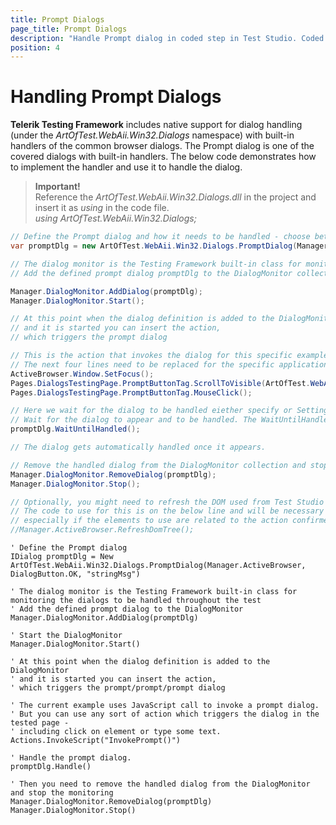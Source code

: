 ```yaml
---
title: Prompt Dialogs
page_title: Prompt Dialogs
description: "Handle Prompt dialog in coded step in Test Studio. Coded test to handle prompt dialogs in Test Studio. Test Studio Testing Framework Prompt Dialog handling. "
position: 4
---
```

# Handling Prompt Dialogs

__Telerik Testing Framework__ includes native support for dialog handling (under the _ArtOfTest.WebAii.Win32.Dialogs_ namespace) with built-in handlers of the common browser dialogs. The Prompt dialog is one of the covered dialogs with built-in handlers. The below code demonstrates how to implement the handler and use it to handle the dialog.

>__Important!__
><br>
> Reference the _ArtOfTest.WebAii.Win32.Dialogs.dll_ in the project and insert it as _using_ in the code file.
><br>
> _using ArtOfTest.WebAii.Win32.Dialogs;_

```C#
// Define the Prompt dialog and how it needs to be handled - choose between Ok and Cancel
var promptDlg = new ArtOfTest.WebAii.Win32.Dialogs.PromptDialog(Manager.ActiveBrowser, DialogButton.OK, "message to type");

// The dialog monitor is the Testing Framework built-in class for monitoring the dialogs to be handled throughout the test
// Add the defined prompt dialog promptDlg to the DialogMonitor collection and start it 

Manager.DialogMonitor.AddDialog(promptDlg);
Manager.DialogMonitor.Start();

// At this point when the dialog definition is added to the DialogMonitor 
// and it is started you can insert the action, 
// which triggers the prompt dialog 

// This is the action that invokes the dialog for this specific example 
// The next four lines need to be replaced for the specific application under test
ActiveBrowser.Window.SetFocus();
Pages.DialogsTestingPage.PromptButtonTag.ScrollToVisible(ArtOfTest.WebAii.Core.ScrollToVisibleType.ElementCenterAtWindowCenter);
Pages.DialogsTestingPage.PromptButtonTag.MouseClick();

// Here we wait for the dialog to be handled eiether specify or Settings.Current.ClientReadyTimeout will be used by default
// Wait for the dialog to appear and to be handled. The WaitUntilHandled() method accepts miliseconds to define the time to wait. If no value is defined, the Settings.Current.ClientReadyTimeout is in use 
promptDlg.WaitUntilHandled();

// The dialog gets automatically handled once it appears. 

// Remove the handled dialog from the DialogMonitor collection and stop the monitoring 
Manager.DialogMonitor.RemoveDialog(promptDlg);
Manager.DialogMonitor.Stop();

// Optionally, you might need to refresh the DOM used from Test Studio after the dialog was handled
// The code to use for this is on the below line and will be necessary if you experience any issues with the next actions 
// especially if the elements to use are related to the action confirmed with the dialog handling
//Manager.ActiveBrowser.RefreshDomTree();

```
```VB
' Define the Prompt dialog
IDialog promptDlg = New ArtOfTest.WebAii.Win32.Dialogs.PromptDialog(Manager.ActiveBrowser, DialogButton.OK, "stringMsg")

' The dialog monitor is the Testing Framework built-in class for monitoring the dialogs to be handled throughout the test
' Add the defined prompt dialog to the DialogMonitor 
Manager.DialogMonitor.AddDialog(promptDlg)

' Start the DialogMonitor
Manager.DialogMonitor.Start()

' At this point when the dialog definition is added to the DialogMonitor 
' and it is started you can insert the action, 
' which triggers the prompt/prompt/prompt dialog 

' The current example uses JavaScript call to invoke a prompt dialog. 
' But you can use any sort of action which triggers the dialog in the tested page -
' including click on element or type some text.
Actions.InvokeScript("InvokePrompt()")

' Handle the prompt dialog. 
promptDlg.Handle()

' Then you need to remove the handled dialog from the DialogMonitor and stop the monitoring 
Manager.DialogMonitor.RemoveDialog(promptDlg)
Manager.DialogMonitor.Stop()

```
